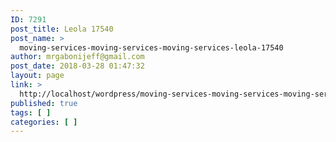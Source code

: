 ```yaml
---
ID: 7291
post_title: Leola 17540
post_name: >
  moving-services-moving-services-moving-services-leola-17540
author: mrgabonijeff@gmail.com
post_date: 2018-03-28 01:47:32
layout: page
link: >
  http://localhost/wordpress/moving-services-moving-services-moving-services-leola-17540/
published: true
tags: [ ]
categories: [ ]
---
```

